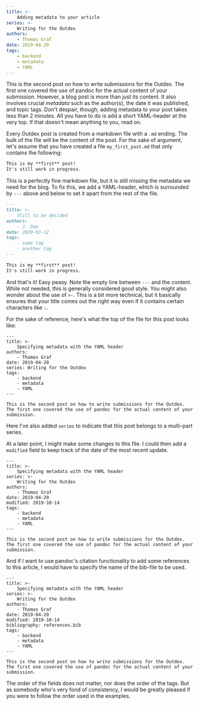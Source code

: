 ```yaml
---
title: >-
    Adding metadata to your article
series: >-
    Writing for the Outdex
authors:
    - Thomas Graf
date: 2019-04-20
tags:
    - backend
    - metadata
    - YAML
---
```


This is the second post on how to write submissions for the Outdex.
The first one covered the use of pandoc for the actual content of your submission.
However, a blog post is more than just its content.
It also involves crucial *metadata* such as the author(s), the date it was published, and topic tags.
Don't despair, though, adding metadata to your post takes less than 2 minutes.
All you have to do is add a short YAML-header at the very top.
If that doesn't mean anything to you, read on.

Every Outdex post is created from a markdown file with a `.md` ending.
The bulk of the file will be the content of the post.
For the sake of argument, let's assume that you have created a file `my_first_post.md` that only contains the following:

```md
This is my **first** post!
It's still work in progress.
```

This is a perfectly fine markdown file, but it is still missing the metadata we need for the blog.
To fix this, we add a YAML-header, which is surrounded by `---` above and below to set it apart from the rest of the file.

```md
---
title: >-
    Still to be decided
authors:
    - J. Doe
date: 2039-03-12
tags:
    - some tag
    - another tag
---

This is my **first** post!
It's still work in progress.
```

And that's it!
Easy peasy.
Note the empty line between `---` and the content.
While not needed, this is generally considered good style.
You might also wonder about the use of `>-`.
This is a bit more technical, but it basically ensures that your title comes out the right way even if it contains certain characters like `:`.

For the sake of reference, here's what the top of the file for this post looks like:

```
---
title: >-
    Specifying metadata with the YAML header
authors:
    - Thomas Graf
date: 2019-04-20
series: Writing for the Outdex
tags:
    - backend
    - metadata
    - YAML
---

This is the second post on how to write submissions for the Outdex.
The first one covered the use of pandoc for the actual content of your submission.
```

Here I've also added `series` to indicate that this post belongs to a multi-part series.

At a later point, I might make some changes to this file.
I could then add a `modified` field to keep track of the date of the most recent update.

```
---
title: >-
    Specifying metadata with the YAML header
series: >-
    Writing for the Outdex
authors:
    - Thomas Graf
date: 2019-04-20
modified: 2019-10-14
tags:
    - backend
    - metadata
    - YAML
---

This is the second post on how to write submissions for the Outdex.
The first one covered the use of pandoc for the actual content of your submission.
```

And if I want to use pandoc's citation functionality to add some references to this article, I would have to specify the name of the bib-file to be used.

```
---
title: >-
    Specifying metadata with the YAML header
series: >-
    Writing for the Outdex
authors:
    - Thomas Graf
date: 2019-04-20
modified: 2019-10-14
bibliography: references.bib
tags:
    - backend
    - metadata
    - YAML
---

This is the second post on how to write submissions for the Outdex.
The first one covered the use of pandoc for the actual content of your submission.
```

The order of the fields does not matter, nor does the order of the tags.
But as somebody who's very fond of consistency, I would be greatly pleased if you were to follow the order used in the examples.
